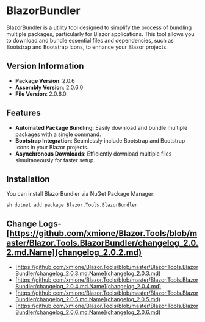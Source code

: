 # BlazorBundler

BlazorBundler is a utility tool designed to simplify the process of bundling multiple packages, particularly for Blazor applications. This tool allows you to download and bundle essential files and dependencies, such as Bootstrap and Bootstrap Icons, to enhance your Blazor projects.

## Version Information
- **Package Version**: 2.0.6
- **Assembly Version**: 2.0.6.0
- **File Version**: 2.0.6.0

## Features

- **Automated Package Bundling**: Easily download and bundle multiple packages with a single command.
- **Bootstrap Integration**: Seamlessly include Bootstrap and Bootstrap Icons in your Blazor projects.
- **Asynchronous Downloads**: Efficiently download multiple files simultaneously for faster setup.

## Installation

You can install BlazorBundler via NuGet Package Manager:

`sh
dotnet add package Blazor.Tools.BlazorBundler
`

## Change Logs- [https://github.com/xmione/Blazor.Tools/blob/master/Blazor.Tools.BlazorBundler/changelog_2.0.2.md.Name](changelog_2.0.2.md)
- [https://github.com/xmione/Blazor.Tools/blob/master/Blazor.Tools.BlazorBundler/changelog_2.0.3.md.Name](changelog_2.0.3.md)
- [https://github.com/xmione/Blazor.Tools/blob/master/Blazor.Tools.BlazorBundler/changelog_2.0.4.md.Name](changelog_2.0.4.md)
- [https://github.com/xmione/Blazor.Tools/blob/master/Blazor.Tools.BlazorBundler/changelog_2.0.5.md.Name](changelog_2.0.5.md)
- [https://github.com/xmione/Blazor.Tools/blob/master/Blazor.Tools.BlazorBundler/changelog_2.0.6.md.Name](changelog_2.0.6.md)

